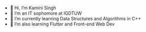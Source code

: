 - 👋 Hi, I’m Kamini Singh
- 👀 I’m an IT sophomore at IGDTUW
- 🌱 I’m currently learning Data Structures and Algorithms in C++
- 💞️ I’m also learning Flutter and Front-end Web Dev


<!---
kamini-singh/kamini-singh is a ✨ special ✨ repository because its `README.md` (this file) appears on your GitHub profile.
You can click the Preview link to take a look at your changes.
--->
